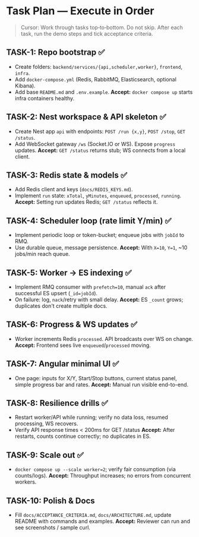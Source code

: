 # Task Plan — Execute in Order

> Cursor: Work through tasks top‑to‑bottom. Do not skip. After each task, run the demo steps and tick acceptance criteria.

## TASK-1: Repo bootstrap ✅
- Create folders: `backend/services/{api,scheduler,worker}`, `frontend`, `infra`.
- Add `docker-compose.yml` (Redis, RabbitMQ, Elasticsearch, optional Kibana).
- Add base `README.md` and `.env.example`.
**Accept:** `docker compose up` starts infra containers healthy.

## TASK-2: Nest workspace & API skeleton ✅
- Create Nest app `api` with endpoints: `POST /run {x,y}`, `POST /stop`, `GET /status`.
- Add WebSocket gateway `/ws` (Socket.IO or WS). Expose `progress` updates.
**Accept:** `GET /status` returns stub; WS connects from a local client.

## TASK-3: Redis state & models ✅
- Add Redis client and keys (`docs/REDIS_KEYS.md`).
- Implement `run` state: `xTotal`, `yMinutes`, `enqueued`, `processed`, `running`.
**Accept:** Setting run updates Redis; `GET /status` reflects it.

## TASK-4: Scheduler loop (rate limit Y/min) ✅
- Implement periodic loop or token-bucket; enqueue jobs with `jobId` to RMQ.
- Use durable queue, message persistence.
**Accept:** With `X=10`, `Y=1`, ~10 jobs/min reach queue.

## TASK-5: Worker → ES indexing ✅
- Implement RMQ consumer with `prefetch=10`, manual `ack` after successful ES upsert (`_id=jobId`).
- On failure: log, `nack`/retry with small delay.
**Accept:** ES `_count` grows; duplicates don't create multiple docs.

## TASK-6: Progress & WS updates ✅
- Worker increments Redis `processed`. API broadcasts over WS on change.
**Accept:** Frontend sees live `enqueued`/`processed` moving.

## TASK-7: Angular minimal UI ✅
- One page: inputs for X/Y, Start/Stop buttons, current status panel, simple progress bar and rates.
**Accept:** Manual run visible end-to-end.

## TASK-8: Resilience drills ✅
- Restart worker/API while running; verify no data loss, resumed processing, WS recovers.
- Verify API response times < 200ms for GET /status
**Accept:** After restarts, counts continue correctly; no duplicates in ES.

## TASK-9: Scale out ✅
- `docker compose up --scale worker=2`; verify fair consumption (via counts/logs).
**Accept:** Throughput increases; no errors from concurrent workers.

## TASK-10: Polish & Docs
- Fill `docs/ACCEPTANCE_CRITERIA.md`, `docs/ARCHITECTURE.md`, update README with commands and examples.
**Accept:** Reviewer can run and see screenshots / sample curl.
